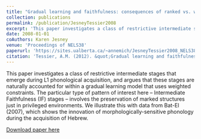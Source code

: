 ```yaml
---
title: "Gradual learning and faithfulness: consequences of ranked vs. weighted constraints"
collection: publications
permalink: /publication/JesneyTessier2008
excerpt: 'This paper investigates a class of restrictive intermediate stages that emerge during L1 phonological acquisition, and argues that these stages are naturally accounted for within a gradual learning model that uses weighted constraints. The particular type of pattern of interest here – Intermediate Faithfulness (IF) stages – involves the preservation of marked structures just in privileged environments. We illustrate this with data from Bat-El (2007), which shows the innovation of morphologically-sensitive phonology during the acquisition of Hebrew.'
date: 2008-01-01
coAuthors: Karen Jesney
venue: 'Proceedings of NELS38'
paperurl: 'https://sites.ualberta.ca/~annemich/JesneyTessier2008_NELS38paper.pdf'
citation: 'Tessier, A.M. (2012). &quot;Gradual learning and faithfulness: consequences of ranked vs. weighted constraints&quot; <i>NELS38 Proceedings</i>.'
---
```

<div class="amtText" markdown="1">
This paper investigates a class of restrictive intermediate stages that emerge during L1 phonological acquisition, and argues that these stages are naturally accounted for within a gradual learning model that uses weighted constraints. The particular type of pattern of interest here – Intermediate Faithfulness (IF) stages – involves the preservation of marked structures just in privileged environments. We illustrate this with data from Bat-El (2007), which shows the innovation of morphologically-sensitive phonology during the acquisition of Hebrew.

[Download paper here](https://sites.ualberta.ca/~annemich/JesneyTessier2008_NELS38paper.pdf)
</div>
